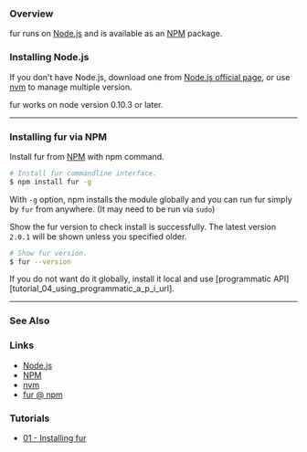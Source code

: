 ### Overview

fur runs on [Node.js][nodejs_url] and is available as an [NPM][npm_url] package.

### Installing Node.js

If you don't have Node.js, download one from [Node.js official page][nodejs_download_url], or use [nvm][nvm_url] to manage multiple version.

fur works on node version 0.10.3 or later.

___


### Installing fur via NPM

Install fur from [NPM][npm_url] with npm command.

```bash
# Install fur commandline interface.
$ npm install fur -g
```

With `-g` option, npm installs the module globally and you can run fur simply by `fur` from anywhere.
(It may need to be run via `sudo`)

Show the fur version to check install is successfully.
The latest version `2.0.1` will be shown unless you specified older.

```bash
# Show fur version.
$ fur --version
```

If you do not want do it globally, install it local and use [programmatic API][tutorial_04_using_programmatic_a_p_i_url].

___

### See Also

<!-- See also start -->



<!-- See also end -->

### Links

+ [Node.js][nodejs_url]
+ [NPM][npm_url]
+ [nvm][nvm_url]
+ [fur @ npm][my_npm_url]


### Tutorials

<!-- Tutorials start -->

+ [01 - Installing fur][tutorial_01_installing_fur_url]

<!-- Tutorials end -->


<!-- URLs start -->

[nodejs_url]: http://nodejs.org/
[nodejs_download_url]: https://nodejs.org/download/
[npm_url]: https://www.npmjs.com/
[nvm_url]: https://github.com/creationix/nvm
[my_npm_url]: http://www.npmjs.org/package/fur
[my_apiguide_url]: http://okunishinishi.github.io/fur/apiguide/
[tutorial_01_installing_fur_url]: 01%20-%20Installing%20fur.md

<!-- URLs end -->